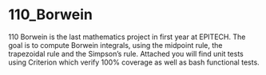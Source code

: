 # 110_Borwein
110 Borwein is the last mathematics project in first year at EPITECH. The goal is  to compute Borwein integrals, using the midpoint rule, the trapezoidal rule and the Simpson’s rule. Attached you will find unit tests using Criterion which verify 100% coverage as well as bash functional tests.
